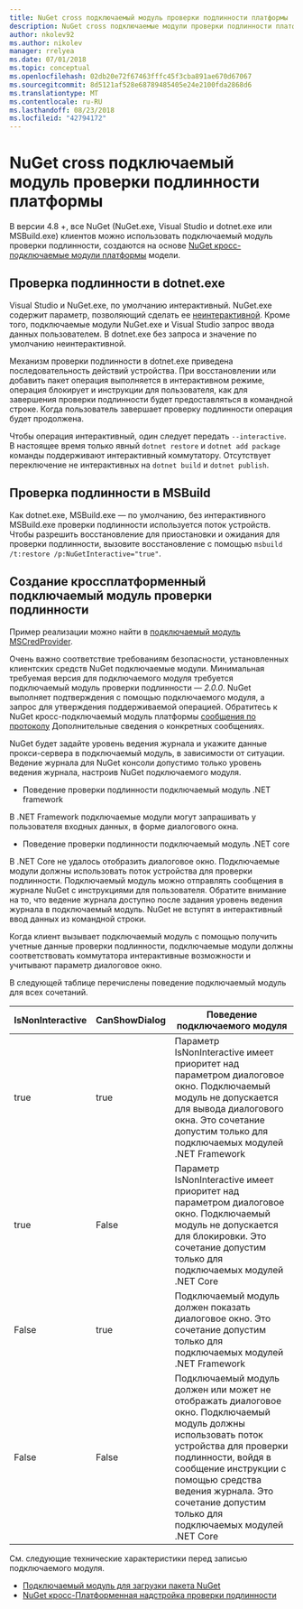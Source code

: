 ```yaml
---
title: NuGet cross подключаемый модуль проверки подлинности платформы
description: NuGet cross подключаемые модули проверки подлинности платформы для NuGet.exe, dotnet.exe, msbuild.exe и Visual Studio
author: nkolev92
ms.author: nikolev
manager: rrelyea
ms.date: 07/01/2018
ms.topic: conceptual
ms.openlocfilehash: 02db20e72f67463fffc45f3cba891ae670d67067
ms.sourcegitcommit: 8d5121af528e68789485405e24e2100fda2868d6
ms.translationtype: MT
ms.contentlocale: ru-RU
ms.lasthandoff: 08/23/2018
ms.locfileid: "42794172"
---
```

# <a name="nuget-cross-platform-authentication-plugin"></a>NuGet cross подключаемый модуль проверки подлинности платформы

В версии 4.8 +, все NuGet (NuGet.exe, Visual Studio и dotnet.exe или MSBuild.exe) клиентов можно использовать подключаемый модуль проверки подлинности, создаются на основе [NuGet кросс-подключаемые модули платформы](NuGet-Cross-Platform-Plugins.md) модели.

## <a name="authentication-in-dotnetexe"></a>Проверка подлинности в dotnet.exe

Visual Studio и NuGet.exe, по умолчанию интерактивный. NuGet.exe содержит параметр, позволяющий сделать ее [неинтерактивной](../../tools/nuget-exe-CLI-Reference.md).
Кроме того, подключаемые модули NuGet.exe и Visual Studio запрос ввода данных пользователем.
В dotnet.exe без запроса и значение по умолчанию неинтерактивной.

Механизм проверки подлинности в dotnet.exe приведена последовательность действий устройства. При восстановлении или добавить пакет операция выполняется в интерактивном режиме, операция блокирует и инструкции для пользователя, как для завершения проверки подлинности будет предоставляться в командной строке.
Когда пользователь завершает проверку подлинности операция будет продолжена.

Чтобы операция интерактивный, один следует передать `--interactive`.
В настоящее время только явный `dotnet restore` и `dotnet add package` команды поддерживают интерактивный коммутатору.
Отсутствует переключение не интерактивных на `dotnet build` и `dotnet publish`.

## <a name="authentication-in-msbuild"></a>Проверка подлинности в MSBuild

Как dotnet.exe, MSBuild.exe — по умолчанию, без интерактивного MSBuild.exe проверки подлинности используется поток устройств.
Чтобы разрешить восстановление для приостановки и ожидания для проверки подлинности, вызовите восстановление с помощью `msbuild /t:restore /p:NuGetInteractive="true"`.

## <a name="creating-a-cross-platform-authentication-plugin"></a>Создание кроссплатформенный подключаемый модуль проверки подлинности

Пример реализации можно найти в [подключаемый модуль MSCredProvider](https://github.com/Microsoft/mscredprovider).

Очень важно соответствие требованиям безопасности, установленных клиентских средств NuGet подключаемые модули.
Минимальная требуемая версия для подключаемого модуля требуется подключаемый модуль проверки подлинности — *2.0.0*.
NuGet выполняет подтверждения с помощью подключаемого модуля, а запрос для утверждения поддерживаемой операцией.
Обратитесь к NuGet кросс-подключаемый модуль платформы [сообщения по протоколу](NuGet-Cross-Platform-Plugins.md#protocol-messages-index) Дополнительные сведения о конкретных сообщениях.

NuGet будет задайте уровень ведения журнала и укажите данные прокси-сервера в подключаемый модуль, в зависимости от ситуации.
Ведение журнала для NuGet консоли допустимо только уровень ведения журнала, настроив NuGet подключаемого модуля.

- Поведение проверки подлинности подключаемый модуль .NET framework

В .NET Framework подключаемые модули могут запрашивать у пользователя входных данных, в форме диалогового окна.

- Поведение проверки подлинности подключаемый модуль .NET core

В .NET Core не удалось отобразить диалоговое окно. Подключаемые модули должны использовать поток устройства для проверки подлинности.
Подключаемый модуль можно отправлять сообщения в журнале NuGet с инструкциями для пользователя.
Обратите внимание на то, что ведение журнала доступно после задания уровень ведения журнала в подключаемый модуль.
NuGet не вступят в интерактивный ввод данных из командной строки.

Когда клиент вызывает подключаемый модуль с помощью получить учетные данные проверки подлинности, подключаемые модули должны соответствовать коммутатора интерактивные возможности и учитывают параметр диалоговое окно. 

В следующей таблице перечислены поведение подключаемый модуль для всех сочетаний.

| IsNonInteractive | CanShowDialog | Поведение подключаемого модуля |
| ---------------- | ------------- | --------------- |
| true | true | Параметр IsNonInteractive имеет приоритет над параметром диалоговое окно. Подключаемый модуль не допускается для вывода диалогового окна. Это сочетание допустим только для подключаемых модулей .NET Framework |
| true | False | Параметр IsNonInteractive имеет приоритет над параметром диалоговое окно. Подключаемый модуль не допускается для блокировки. Это сочетание допустим только для подключаемых модулей .NET Core |
| False | true | Подключаемый модуль должен показать диалоговое окно. Это сочетание допустим только для подключаемых модулей .NET Framework |
| False | False | Подключаемый модуль должен или может не отображать диалоговое окно. Подключаемый модуль должны использовать поток устройства для проверки подлинности, войдя в сообщение инструкции с помощью средства ведения журнала. Это сочетание допустим только для подключаемых модулей .NET Core |

См. следующие технические характеристики перед записью подключаемого модуля.

- [Подключаемый модуль для загрузки пакета NuGet](https://github.com/NuGet/Home/wiki/NuGet-Package-Download-Plugin)
- [NuGet кросс-Платформенная надстройка проверки подлинности](https://github.com/NuGet/Home/wiki/NuGet-cross-plat-authentication-plugin)
